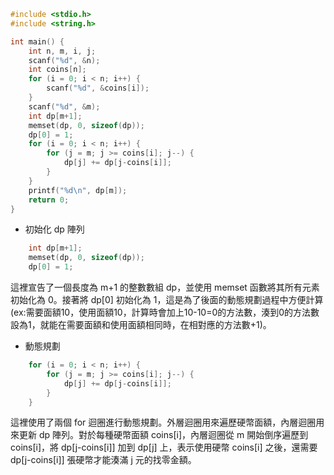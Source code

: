 ```c
#include <stdio.h>
#include <string.h>

int main() {
    int n, m, i, j;
    scanf("%d", &n);
    int coins[n];
    for (i = 0; i < n; i++) {
        scanf("%d", &coins[i]);
    }
    scanf("%d", &m);
    int dp[m+1];
    memset(dp, 0, sizeof(dp));
    dp[0] = 1;
    for (i = 0; i < n; i++) {
        for (j = m; j >= coins[i]; j--) {
            dp[j] += dp[j-coins[i]];
        }
    }
    printf("%d\n", dp[m]);
    return 0;
}

```
* 初始化 dp 陣列
```c
    int dp[m+1];
    memset(dp, 0, sizeof(dp));
    dp[0] = 1;
```
這裡宣告了一個長度為 m+1 的整數數組 dp，並使用 memset 函數將其所有元素初始化為 0。接著將 dp[0] 初始化為 1，這是為了後面的動態規劃過程中方便計算(ex:需要面額10，使用面額10，計算時會加上10-10=0的方法數，湊到0的方法數設為1，就能在需要面額和使用面額相同時，在相對應的方法數+1)。  

* 動態規劃
```c
    for (i = 0; i < n; i++) {
        for (j = m; j >= coins[i]; j--) {
            dp[j] += dp[j-coins[i]];
        }
    }

```
這裡使用了兩個 for 迴圈進行動態規劃。外層迴圈用來遍歷硬幣面額，內層迴圈用來更新 dp 陣列。對於每種硬幣面額 coins[i]，內層迴圈從 m 開始倒序遍歷到 coins[i]，將 dp[j-coins[i]] 加到 dp[j] 上，表示使用硬幣 coins[i] 之後，還需要 dp[j-coins[i]] 張硬幣才能湊滿 j 元的找零金額。






